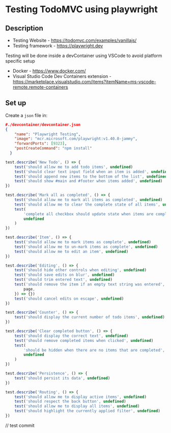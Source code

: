 # Testing TodoMVC using playwright

## Description

-   Testing Website - https://todomvc.com/examples/vanillajs/
-   Testing framework - https://playwright.dev

Testing will be done inside a devContainer using VSCode to avoid platform specific setup

-   Docker - https://www.docker.com/
-   Visual Studio Code Dev Containers extension - https://marketplace.visualstudio.com/items?itemName=ms-vscode-remote.remote-containers

## Set up

Create a `json` file in:

```json
#./devcontainer/devcontainer.json
{
    "name": "Playwright Testing",
    "image": "mcr.microsoft.com/playwright:v1.40.0-jammy",
    "forwardPorts": [9323],
    "postCreateCommand": "npm install"
  }

```

```js
test.describe('New Todo', () => {
	test('should allow me to add todo items', undefined)
	test('should clear text input field when an item is added', undefined)
	test('should append new items to the bottom of the list', undefined)
	test('should show #main and #footer when items added', undefined)
})

test.describe('Mark all as completed', () => {
	test('should allow me to mark all items as completed', undefined)
	test('should allow me to clear the complete state of all items', undefined)
	test(
		'complete all checkbox should update state when items are completed / cleared',
		undefined
	)
})

test.describe('Item', () => {
	test('should allow me to mark items as complete', undefined)
	test('should allow me to un-mark items as complete', undefined)
	test('should allow me to edit an item', undefined)
})

test.describe('Editing', () => {
	test('should hide other controls when editing', undefined)
	test('should save edits on blur', undefined)
	test('should trim entered text', undefined)
	test('should remove the item if an empty text string was entered', async ({
		page,
	}) => {})
	test('should cancel edits on escape', undefined)
})

test.describe('Counter', () => {
	test('should display the current number of todo items', undefined)
})

test.describe('Clear completed button', () => {
	test('should display the correct text', undefined)
	test('should remove completed items when clicked', undefined)
	test(
		'should be hidden when there are no items that are completed',
		undefined
	)
})

test.describe('Persistence', () => {
	test('should persist its data', undefined)
})

test.describe('Routing', () => {
	test('should allow me to display active items', undefined)
	test('should respect the back button', undefined)
	test('should allow me to display all items', undefined)
	test('should highlight the currently applied filter', undefined)
})
```

// test commit
